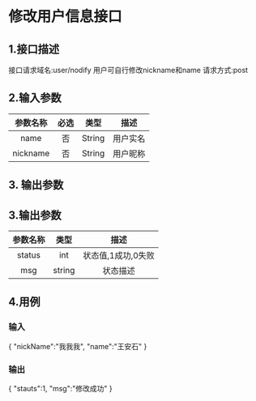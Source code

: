 # 修改用户信息接口

## 1.接口描述

接口请求域名:user/nodify
用户可自行修改nickname和name
请求方式:post

## 2.输入参数

| 参数名称  | 必选  |  类型  |         描述         |
| :-------: | :---: | :----: | :------------------: |
| name | 否 | String | 用户实名 |
| nickname | 否 | String | 用户昵称 |

## 3. 输出参数

## 3.输出参数

|  参数名称  |  类型  |         描述         |
| :-------: | :----: | :------------------: |
| status | int | 状态值,1成功,0失败 |
| msg | string | 状态描述 |

## 4.用例

### 输入

{
    "nickName":"我我我",
    "name":"王安石"
}

### 输出

{
    "stauts":1,
    "msg":"修改成功"
}
